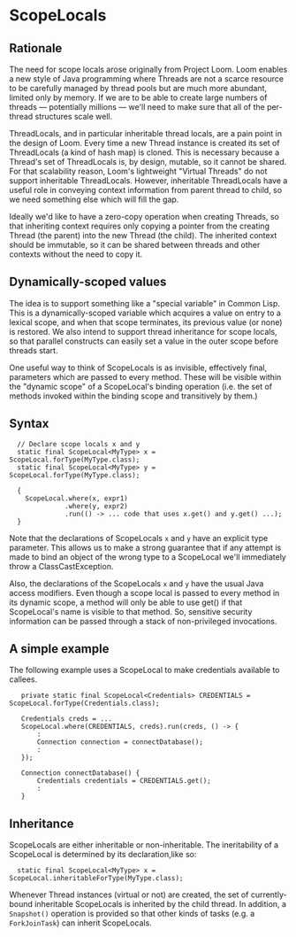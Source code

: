 # ScopeLocals

## Rationale

The need for scope locals arose originally from Project Loom. Loom
enables a new style of Java programming where Threads are not a scarce
resource to be carefully managed by thread pools but are much more
abundant, limited only by memory. If we are to be able to create large
numbers of threads &mdash; potentially millions &mdash; we'll need to
make sure that all of the per-thread structures scale well.

ThreadLocals, and in particular inheritable thread locals, are a pain
point in the design of Loom. Every time a new Thread instance is
created its set of ThreadLocals (a kind of hash map) is cloned. This
is necessary because a Thread's set of ThreadLocals is, by design,
mutable, so it cannot be shared. For that scalability reason, Loom's
lightweight "Virtual Threads" do not support inheritable ThreadLocals.
However, inheritable ThreadLocals have a useful role in conveying
context information from parent thread to child, so we need something
else which will fill the gap.

Ideally we'd like to have a zero-copy operation when creating Threads,
so that inheriting context requires only copying a pointer from the
creating Thread (the parent) into the new Thread (the child). The
inherited context should be immutable, so it can be shared between
threads and other contexts without the need to copy it.

## Dynamically-scoped values

The idea is to support something like a "special variable" in Common
Lisp. This is a dynamically-scoped variable which acquires a value on
entry to a lexical scope, and when that scope terminates, its previous
value (or none) is restored. We also intend to support thread
inheritance for scope locals, so that parallel constructs can easily
set a value in the outer scope before threads start.

One useful way to think of ScopeLocals is as invisible, effectively
final, parameters which are passed to every method. These will be
visible within the "dynamic scope" of a ScopeLocal's binding operation
(i.e. the set of methods invoked within the binding scope and
transitively by them.)

## Syntax

```
  // Declare scope locals x and y
  static final ScopeLocal<MyType> x = ScopeLocal.forType(MyType.class);
  static final ScopeLocal<MyType> y = ScopeLocal.forType(MyType.class);

  {
    ScopeLocal.where(x, expr1)
              .where(y, expr2)
              .run(() -> ... code that uses x.get() and y.get() ...);
  }
```

Note that the declarations of ScopeLocals `x` and `y` have an explicit
type parameter. This allows us to make a strong guarantee that if any
attempt is made to bind an object of the wrong type to a ScopeLocal
we'll immediately throw a ClassCastException.

Also, the declarations of the ScopeLocals `x` and `y` have the usual
Java access modifiers. Even though a scope local is passed to every
method in its dynamic scope, a method will only be able to use get()
if that ScopeLocal's name is visible to that method. So, sensitive
security information can be passed through a stack of non-privileged
invocations.

## A simple example

The following example uses a ScopeLocal to make credentials available
to callees.

```
   private static final ScopeLocal<Credentials> CREDENTIALS = ScopeLocal.forType(Credentials.class);

   Credentials creds = ...
   ScopeLocal.where(CREDENTIALS, creds).run(creds, () -> {
       :
       Connection connection = connectDatabase();
       :
   });

   Connection connectDatabase() {
       Credentials credentials = CREDENTIALS.get();
       :
   }
```

## Inheritance

ScopeLocals are either inheritable or non-inheritable. The
ineritability of a ScopeLocal is determined by its declaration,like
so:

```
  static final ScopeLocal<MyType> x = ScopeLocal.inheritableForType(MyType.class);
```

Whenever Thread instances (virtual or not) are created, the set of
currently-bound inheritable ScopeLocals is inherited by the child
thread. In addition, a `Snapshot()` operation is provided so that
other kinds of tasks (e.g. a `ForkJoinTask`) can inherit ScopeLocals.
